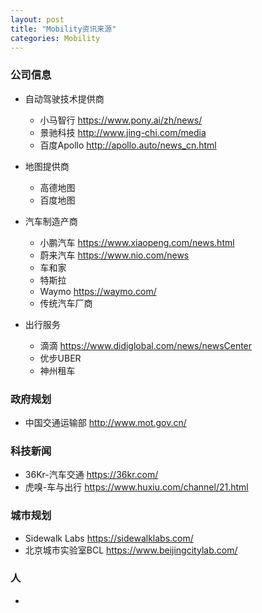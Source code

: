 ```yaml
---
layout: post
title: "Mobility资讯来源"
categories: Mobility
---
```


### 公司信息
* 自动驾驶技术提供商
    * 小马智行 https://www.pony.ai/zh/news/
    * 景驰科技 http://www.jing-chi.com/media
    * 百度Apollo http://apollo.auto/news_cn.html

* 地图提供商
    * 高德地图
    * 百度地图

* 汽车制造产商
    * 小鹏汽车 https://www.xiaopeng.com/news.html
    * 蔚来汽车 https://www.nio.com/news
    * 车和家 
    * 特斯拉
    * Waymo https://waymo.com/
    * 传统汽车厂商

* 出行服务
    * 滴滴 https://www.didiglobal.com/news/newsCenter
    * 优步UBER
    * 神州租车

### 政府规划
* 中国交通运输部 http://www.mot.gov.cn/

### 科技新闻
* 36Kr-汽车交通 https://36kr.com/
* 虎嗅-车与出行 https://www.huxiu.com/channel/21.html

### 城市规划
* Sidewalk Labs https://sidewalklabs.com/
* 北京城市实验室BCL https://www.beijingcitylab.com/

### 人
* 